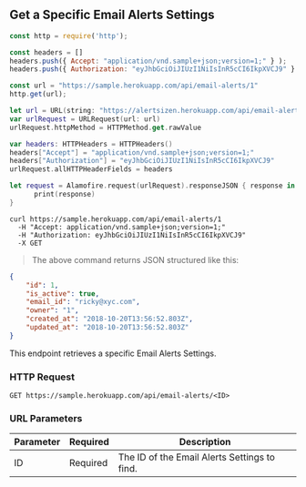 ## Get a Specific Email Alerts Settings

```javascript
const http = require('http');

const headers = [] 
headers.push({ Accept: "application/vnd.sample+json;version=1;" } ); 
headers.push({ Authorization: "eyJhbGciOiJIUzI1NiIsInR5cCI6IkpXVCJ9" } ); 

const url = "https://sample.herokuapp.com/api/email-alerts/1"
http.get(url);
```

```swift
let url = URL(string: "https://alertsizen.herokuapp.com/api/email-alerts/1")
var urlRequest = URLRequest(url: url)
urlRequest.httpMethod = HTTPMethod.get.rawValue

var headers: HTTPHeaders = HTTPHeaders()
headers["Accept"] = "application/vnd.sample+json;version=1;"
headers["Authorization"] = "eyJhbGciOiJIUzI1NiIsInR5cCI6IkpXVCJ9"
urlRequest.allHTTPHeaderFields = headers

let request = Alamofire.request(urlRequest).responseJSON { response in
      print(response)
}
```


```shell
curl https://sample.herokuapp.com/api/email-alerts/1
  -H "Accept: application/vnd.sample+json;version=1;"
  -H "Authorization: eyJhbGciOiJIUzI1NiIsInR5cCI6IkpXVCJ9"
  -X GET
```

> The above command returns JSON structured like this:

```json
{
    "id": 1,
    "is_active": true,
    "email_id": "ricky@xyc.com",
    "owner": "1",
    "created_at": "2018-10-20T13:56:52.803Z",
    "updated_at": "2018-10-20T13:56:52.803Z"
}
```

This endpoint retrieves a specific Email Alerts Settings.

### HTTP Request

`GET https://sample.herokuapp.com/api/email-alerts/<ID>`

### URL Parameters

Parameter | Required | Description
--------- | ------- | -----------
ID | Required | The ID of the Email Alerts Settings to find.

